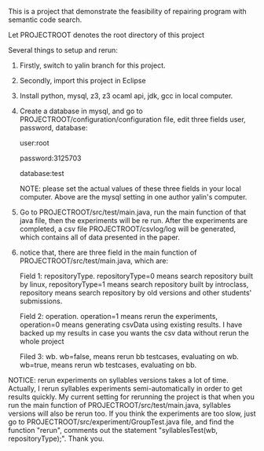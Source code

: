 This is a project that demonstrate the feasibility of repairing program with semantic code search.

Let PROJECTROOT denotes the root directory of this project

Several things to setup and rerun:

1. Firstly, switch to yalin branch for this project.

2. Secondly, import this project in Eclipse

3. Install python, mysql, z3, z3 ocaml api, jdk, gcc in local computer.

4. Create a database in mysql, and go to PROJECTROOT/configuration/configuration file, edit three fields user, password, database:
	
	user:root
	
	password:3125703
	
	database:test
	
	NOTE: please set the actual values of these three fields in your local computer. Above are the mysql setting in one author yalin's computer.

5. Go to PROJECTROOT/src/test/main.java, run the main function of that java file, then the experiments will be re run.
 After the experiments are completed, a csv file  PROJECTROOT/csvlog/log will be generated, which contains all of data presented in the paper.
 
6. notice that, there are three field in the main function of PROJECTROOT/src/test/main.java, which are:

	Field 1: repositoryType. repositoryType=0 means search repository built by linux, 
		repositoryType=1 means search repository built by introclass, 
		repository means search repository by old versions and other students' submissions.
		
	Field 2: operation. operation=1 means rerun the experiments, 
		operation=0 means generating csvData using existing results. 
		I have backed up my results in case you wants the csv data without rerun the whole project
		
	Filed 3: wb. wb=false, means rerun bb testcases, evaluating on wb.
		wb=true, means rerun wb testcases, evaluating on bb.
		
NOTICE: rerun experiments on syllables versions takes a lot of time.
		Actually, I rerun syllables experiments semi-automatically in order to get results quickly. 
		My current setting for rerunning the project is that when you run the main function of PROJECTROOT/src/test/main.java,
		syllables versions will also be rerun too. If you think the experiments are too slow, just go to PROJECTROOT/src/experiment/GroupTest.java file,
		and find the function "rerun", comments out the statement "syllablesTest(wb, repositoryType);". 
Thank you.